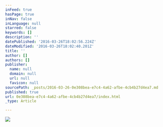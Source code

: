```yaml
---
inFeed: true
hasPage: true
inNav: false
inLanguage: null
starred: false
keywords: []
description: ''
datePublished: '2016-03-26T18:02:56.224Z'
dateModified: '2016-03-26T18:02:40.201Z'
title: ''
author: []
authors: []
publisher:
  name: null
  domain: null
  url: null
  favicon: null
sourcePath: _posts/2016-03-26-0e308bea-e7c4-4a62-afbe-4cb4b27d4ea7.md
published: true
url: 0e308bea-e7c4-4a62-afbe-4cb4b27d4ea7/index.html
_type: Article

---
```

![](https://the-grid-user-content.s3-us-west-2.amazonaws.com/bb59a1f3-c246-4a30-8beb-69142bd5a519.jpg)